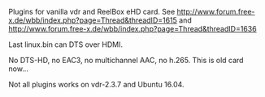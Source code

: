 Plugins for vanilla vdr and ReelBox eHD card.
See
http://www.forum.free-x.de/wbb/index.php?page=Thread&threadID=1615
and
http://www.forum.free-x.de/wbb/index.php?page=Thread&threadID=1636

Last linux.bin can DTS over HDMI.

No DTS-HD, no EAC3, no multichannel AAC, no h.265.
This is old card now...

Not all plugins works on vdr-2.3.7 and Ubuntu 16.04.